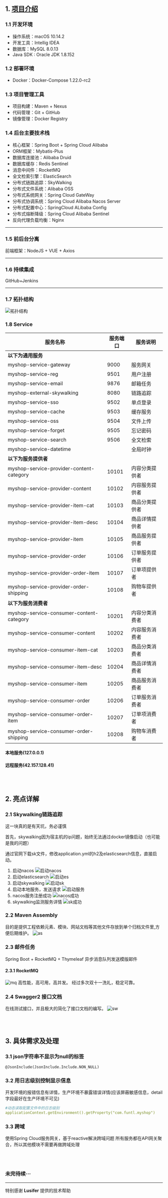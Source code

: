 ## 1. [项目介绍](https://tallon.ink/MyShop/)



### 1.1 开发环境

- 操作系统：macOS 10.14.2
- 开发工具：Intellig IDEA
- 数据库：MySQL 8.0.13
- Java SDK : Oracle JDK 1.8.152

### 1.2 部署环境

- Docker：Docker-Compose 1.22.0-rc2

### 1.3 项目管理工具

- 项目构建：Maven + Nexus
- 代码管理：Git + GitHub
- 镜像管理：Docker Registry

### 1.4 后台主要技术栈

- 核心框架：Spring Boot + Spring Cloud Alibaba
- ORM框架：Mybatis-Plus
- 数据库连接池：Alibaba Druid
- 数据库缓存：Redis Sentinel
- 消息中间件：RocketMQ
- 全文检索引擎：ElasticSearch
- 分布式链路追踪：SkyWalking
- 分布式文件系统：Alibaba OSS
- 分布式系统网关：Spring Cloud GateWay
- 分布式协调系统：Spring Cloud Alibaba Nacos Server
- 分布式配置中心：SpringCloud ALibaba Config
- 分布式熔断降级：Spring Cloud Alibaba Sentinel
- 反向代理负载均衡：Nginx

---

### 1.5 前后台分离

前端框架：NodeJS + VUE + Axios

---

### 1.6 持续集成

GitHub+Jenkins

---

### 1.7 拓扑结构

![拓扑结构](https://github.com/MrTallon/Mind-Palace/blob/master/img/%E6%8B%93%E6%89%91.png?raw=true)

### 1.8 Service

| 服务名称                                 | 服务端口 | 服务说明       |
| ---------------------------------------- | -------- | -------------- |
| **以下为通用服务**                       |          |                |
| myshop-service-gateway                   | 9000     | 服务网关       |
| myshop-service-reg                       | 9501     | 用户注册       |
| myshop-service-email                     | 9876     | 邮箱任务       |
| myshop-external-skywalking               | 8080     | 链路追踪       |
| myshop-service-sso                       | 9502     | 单点登录       |
| myshop-service-cache                     | 9503     | 缓存服务       |
| myshop-service-oss                       | 9504     | 文件上传       |
| myshop-service-forget                    | 9505     | 忘记密码       |
| myshop-service-search                    | 9506     | 全文检索       |
| myshop-service-datetime                  |          | 全局时钟       |
| **以下为服务提供者**                     |          |                |
| myshop-service-provider-content-category | 10101    | 内容分类提供者 |
| myshop-service-provider-content          | 10102    | 内容服务提供者 |
| myshop-service-provider-item-cat         | 10103    | 商品分类提供者 |
| myshop-service-provider-item-desc        | 10104    | 商品详情提供者 |
| myshop-service-provider-item             | 10105    | 商品服务提供者 |
| myshop-service-provider-order            | 10106    | 订单服务提供者 |
| myshop-service-provider-order-item       | 10107    | 订单项提供者   |
| myshop-service-provider-order-shipping   | 10108    | 购物车提供者   |
| **以下为服务消费者**                     |          |                |
| myshop-service-consumer-content-category | 10201    | 内容分类消费者 |
| myshop-service-consumer-content          | 10202    | 内容服务消费者 |
| myshop-service-consumer-item-cat         | 10203    | 商品分类消费者 |
| myshop-service-consumer-item-desc        | 10204    | 商品详情消费者 |
| myshop-service-consumer-item             | 10205    | 商品服务消费者 |
| myshop-service-consumer-order            | 10206    | 订单服务消费者 |
| myshop-service-consumer-order-item       | 10207    | 订单项消费者   |
| myshop-service-consumer-order-shipping   | 10208    | 购物车消费者   |


#### 本地服务(127.0.0.1)


#### 远程服务(42.157.128.41)

<br/>
<br/>

## 2. 亮点详解
### 2.1 Skywalking链路追踪

这一块真的是有天坑，务必谨慎

首先，skywalking因为宿主机的ip问题，始终无法通过docker镜像启动（也可能是我的问题）

通过官网下载sk文件，修改application.yml的h2及elasticsearch信息，直接启动。

1. 启动nacos
![启动nacos](https://github.com/MrTallon/MyShop/blob/master/myshop-commons/images/%E5%90%AF%E5%8A%A8nacos.png?raw=true)
2. 启动elasticsearch
![启动es](https://github.com/MrTallon/MyShop/blob/master/myshop-commons/images/%E5%90%AF%E5%8A%A8es.png?raw=true)
3. 启动skywalking
![启动sk](https://github.com/MrTallon/MyShop/blob/master/myshop-commons/images/%E5%90%AF%E5%8A%A8skywalking.png?raw=true)
4. 启动本地服务，发送请求
![启动服务](https://github.com/MrTallon/MyShop/blob/master/myshop-commons/images/%E5%90%AF%E5%8A%A8%E6%9C%8D%E5%8A%A1.png?raw=true)
5. nacos服务注册成功
![nacos成功](https://github.com/MrTallon/MyShop/blob/master/myshop-commons/images/nacos%E6%B3%A8%E5%86%8C%E6%9C%8D%E5%8A%A1.png?raw=true)
6. skywalking监测服务详情
![sk成功](https://github.com/MrTallon/MyShop/blob/master/myshop-commons/images/sk%E7%9B%91%E6%B5%8B%E6%9C%8D%E5%8A%A1.png?raw=true)

### 2.2 Maven Assembly
目的是提供工程依赖元素、模块、网站文档等其他文件存放到单个归档文件里,方便后期维护。
![as](https://github.com/MrTallon/MyShop/blob/master/myshop-commons/images/as%E6%8F%92%E4%BB%B6.png?raw=true)

### 2.3 邮件任务
Spring Boot + RocketMQ + Thymeleaf 异步消息队列发送模版邮件

#### 2.3.1 RocketMQ
![mq](https://github.com/MrTallon/MyShop/blob/master/myshop-commons/images/rocketmq.jpg?raw=true)
高性能，高可用，高并发。
经过多次双十一洗礼，稳定可靠。


### 2.4 Swagger2 接口文档
在线测试接口，并且极大的简化了接口文档的编写。
![sw](https://github.com/MrTallon/MyShop/blob/master/myshop-commons/images/swagger.jpg?raw=true)

<br/>
<br/>

## 3. 具体需求及处理

### 3.1 json字符串不显示为null的标签

```
@JsonInclude(JsonInclude.Include.NON_NULL)
```

### 3.2 用日志级别控制显示信息

开发环境的报错信息有详情，生产环境不暴露错误详情(应该屏蔽敏感信息，detail字段最好在生产环境不可见)
```yaml
#动态读取配置文件中的日志级别
applicationContext.getEnvironment().getProperty("com.funtl.myshop")
```

### 3.3 跨域

使用Spring Cloud服务网关，基于reactive解决跨域问题
所有服务都在API网关聚合，所以其他模块不需要再做跨域处理

<br/>
<br/>

### 未完待续···

---

特别感谢 **Lusifer** 提供的技术帮助 














